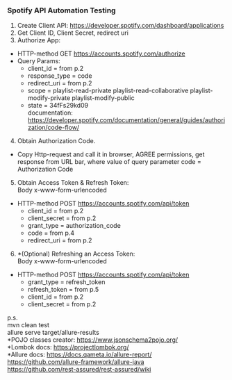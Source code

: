 ### Spotify API Automation Testing
1. Create Client API: https://developer.spotify.com/dashboard/applications
2. Get Client ID, Client Secret, redirect uri
3. Authorize App:
- HTTP-method GET https://accounts.spotify.com/authorize
- Query Params:
  - client_id = from p.2
  - response_type = code
  - redirect_uri = from p.2
  - scope = playlist-read-private playlist-read-collaborative playlist-modify-private playlist-modify-public
  - state = 34fFs29kd09<br>
documentation: https://developer.spotify.com/documentation/general/guides/authorization/code-flow/
4. Obtain Authorization Code.
- Copy Http-request and call it in browser, AGREE permissions, get response from URL bar,
  where value of query parameter code = Authorization Code<br>
5. Obtain Access Token & Refresh Token:<br>
   Body x-www-form-urlencoded
- HTTP-method POST https://accounts.spotify.com/api/token
  - client_id = from p.2
  - client_secret = from p.2
  - grant_type = authorization_code
  - code = from p.4
  - redirect_uri = from p.2
6. *(Optional) Refreshing an Access Token:<br>
   Body x-www-form-urlencoded
- HTTP-method POST https://accounts.spotify.com/api/token
  - grant_type = refresh_token
  - refresh_token = from p.5
  - client_id = from p.2
  - client_secret = from p.2

p.s.<br>
mvn clean test <br>
allure serve target/allure-results <br>
*POJO classes creator: https://www.jsonschema2pojo.org/ <br>
*Lombok docs: https://projectlombok.org/ <br>
*Allure docs: https://docs.qameta.io/allure-report/ <br>
https://github.com/allure-framework/allure-java <br>
https://github.com/rest-assured/rest-assured/wiki